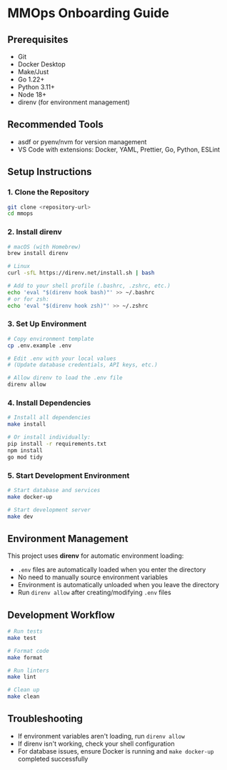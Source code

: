 # MMOps Onboarding Guide

## Prerequisites

- Git
- Docker Desktop
- Make/Just
- Go 1.22+
- Python 3.11+
- Node 18+
- direnv (for environment management)

## Recommended Tools

- asdf or pyenv/nvm for version management
- VS Code with extensions: Docker, YAML, Prettier, Go, Python, ESLint

## Setup Instructions

### 1. Clone the Repository
```bash
git clone <repository-url>
cd mmops
```

### 2. Install direnv
```bash
# macOS (with Homebrew)
brew install direnv

# Linux
curl -sfL https://direnv.net/install.sh | bash

# Add to your shell profile (.bashrc, .zshrc, etc.)
echo 'eval "$(direnv hook bash)"' >> ~/.bashrc
# or for zsh:
echo 'eval "$(direnv hook zsh)"' >> ~/.zshrc
```

### 3. Set Up Environment
```bash
# Copy environment template
cp .env.example .env

# Edit .env with your local values
# (Update database credentials, API keys, etc.)

# Allow direnv to load the .env file
direnv allow
```

### 4. Install Dependencies
```bash
# Install all dependencies
make install

# Or install individually:
pip install -r requirements.txt
npm install
go mod tidy
```

### 5. Start Development Environment
```bash
# Start database and services
make docker-up

# Start development server
make dev
```

## Environment Management

This project uses **direnv** for automatic environment loading:

- `.env` files are automatically loaded when you enter the directory
- No need to manually source environment variables
- Environment is automatically unloaded when you leave the directory
- Run `direnv allow` after creating/modifying `.env` files

## Development Workflow

```bash
# Run tests
make test

# Format code
make format

# Run linters
make lint

# Clean up
make clean
```

## Troubleshooting

- If environment variables aren't loading, run `direnv allow`
- If direnv isn't working, check your shell configuration
- For database issues, ensure Docker is running and `make docker-up` completed successfully
